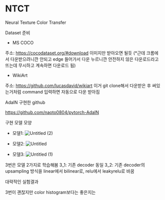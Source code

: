 # NTCT
Neural Texture Color Transfer


Dataset 준비

- MS COCO

주소: https://cocodataset.org/#download
이미지만 받아오면 될듯 
(*근데 크롬에서 다운받으려니깐 안되고 edge 들어가서 다운 누르니깐 안전하지 않은 다운로드라고 뜨는데 무시하고 계속하면 다운로드 됨)

- WikiArt

주소: https://github.com/lucasdavid/wikiart
이거 git clone해서 다운받은 후 써있는거처럼 command 입력하면 자동으로 다운 받아짐


AdaIN 구현한 github

https://github.com/naoto0804/pytorch-AdaIN 

구현 모델 모양

- 모델1:
![Untitled (2)](https://user-images.githubusercontent.com/99951369/208286487-fd00946a-ce5d-42ec-babd-e3fe7af53c96.png)

- 모델2:
![Untitled](https://user-images.githubusercontent.com/99951369/208286441-7afaa60c-e071-45a2-a5fa-df5ccfaaaecb.png)

- 모델3:
![Untitled (1)](https://user-images.githubusercontent.com/99951369/208286479-236b689e-f078-488c-b802-c30ac99deb69.png)

3번은 모델 2가지로 학습해봄
3_1: 기존 decoder 동일
3_2: 기존 decoder의 upsampling 방식을 linear에서 bilinear로, relu에서 leakyrelu로 바꿈



대략적인 실험결과

3번이 괜찮지만 color histogram보다는 좋은지는 
